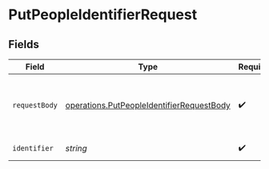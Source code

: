 # PutPeopleIdentifierRequest


## Fields

| Field                                                                                                  | Type                                                                                                   | Required                                                                                               | Description                                                                                            |
| ------------------------------------------------------------------------------------------------------ | ------------------------------------------------------------------------------------------------------ | ------------------------------------------------------------------------------------------------------ | ------------------------------------------------------------------------------------------------------ |
| `requestBody`                                                                                          | [operations.PutPeopleIdentifierRequestBody](../../models/operations/putpeopleidentifierrequestbody.md) | :heavy_check_mark:                                                                                     | Use Fields Metadata API for available field definitions                                                |
| `identifier`                                                                                           | *string*                                                                                               | :heavy_check_mark:                                                                                     | Employee ID.                                                                                           |